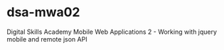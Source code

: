 # dsa-mwa02
Digital Skills Academy Mobile Web Applications 2 - Working with jquery mobile and remote json API
